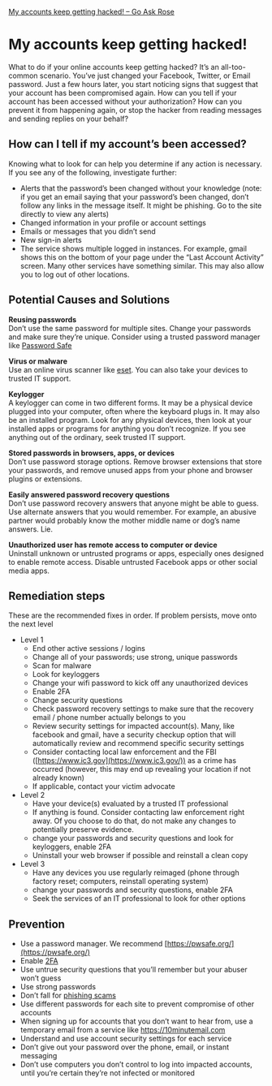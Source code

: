 [My accounts keep getting hacked! – Go Ask Rose](https://goaskrose.com/guide-getting-hacked/)
# My accounts keep getting hacked!

What to do if your online accounts keep getting hacked? It’s an all-too-common scenario. You’ve just changed your Facebook, Twitter, or Email password. Just a few hours later, you start noticing signs that suggest that your account has been compromised again. How can you tell if your account has been accessed without your authorization? How can you prevent it from happening again, or stop the hacker from reading messages  and sending replies on your behalf?

## **How can I tell if my account’s been accessed?**

Knowing what to look for can help you determine if any action is necessary. If you see any of the following, investigate further:

-   Alerts that the password’s been changed without your knowledge (note: if you get an email saying that your password’s been changed, don’t follow any links in the message itself. It might be phishing. Go to the site directly to view any alerts)
-   Changed information in your profile or account settings
-   Emails or messages that you didn’t send
-   New sign-in alerts
-   The service shows multiple logged in instances. For example, gmail shows this on the bottom of your page under the “Last Account Activity” screen. Many other services have something similar. This may also allow you to log out of other locations.

## **Potential Causes and Solutions**

**Reusing passwords**  
Don’t use the same password for multiple sites. Change your passwords and make sure they’re unique. Consider using a trusted password manager like [Password Safe](https://www.schneier.com/academic/passsafe/)

**Virus or malware**  
Use an online virus scanner like [eset](https://www.eset.com/us/home/online-scanner). You can also take your devices to trusted IT support.

**Keylogger**  
A keylogger can come in two different forms. It may be a physical device plugged into your computer, often where the keyboard plugs in. It may also be an installed program. Look for any physical devices, then look at your installed apps or programs for anything you don’t recognize. If you see anything out of the ordinary, seek trusted IT support.

**Stored passwords in browsers, apps, or devices**  
Don’t use password storage options. Remove browser extensions that store your passwords, and remove unused apps from your phone and browser plugins or extensions.

**Easily answered password recovery questions**  
Don’t use password recovery answers that anyone might be able to guess. Use alternate answers that you would remember. For example, an abusive partner would probably know the mother middle name or dog’s name answers. Lie.

**Unauthorized user has remote access to computer or device**  
Uninstall unknown or untrusted programs or apps, especially ones designed to enable remote access. Disable untrusted Facebook apps or other social media apps.

## **Remediation steps**

These are the recommended fixes in order. If problem persists, move onto the next level

-   Level 1
    -   End other active sessions / logins
    -   Change all of your passwords; use strong, unique passwords
    -   Scan for malware
    -   Look for keyloggers
    -   Change your wifi password to kick off any unauthorized devices
    -   Enable 2FA
    -   Change security questions
    -   Check password recovery settings to make sure that the recovery email / phone number actually belongs to you
    -   Review security settings for impacted account(s). Many, like facebook and gmail, have a security checkup option that will automatically review and recommend specific security settings
    -   Consider contacting local law enforcement and the FBI ([https://www.ic3.gov](https://www.ic3.gov/)) as a crime has occurred (however, this may end up revealing your location if not already known)
    -   If applicable, contact your victim advocate
-   Level 2
    -   Have your device(s) evaluated by a trusted IT professional
    -   If anything is found. Consider contacting law enforcement right away. Of you choose to do that, do not make any changes to potentially preserve evidence.
    -   change your passwords and security questions and look for keyloggers, enable 2FA
    -   Uninstall your web browser if possible and reinstall a clean copy
-   Level 3
    -   Have any devices you use regularly reimaged (phone through factory reset; computers, reinstall operating system)
    -   change your passwords and security questions, enable 2FA
    -   Seek the services of an IT professional to look for other options

## **Prevention**

-   Use a password manager. We recommend [https://pwsafe.org/](https://pwsafe.org/)
-   Enable [2FA](https://goaskrose.com/guide-2fa/)
-   Use untrue security questions that you’ll remember but your abuser won’t guess
-   Use strong passwords
-   Don’t fall for [phishing scams](https://goaskrose.com/watch-out-for-phishing/)
-   Use different passwords for each site to prevent compromise of other accounts
-   When signing up for accounts that you don’t want to hear from, use a temporary email from a service like https://10minutemail.com
-   Understand and use account security settings for each service
-   Don’t give out your password over the phone, email, or instant messaging
-   Don’t use computers you don’t control to log into impacted accounts, until you’re certain they’re not infected or monitored
